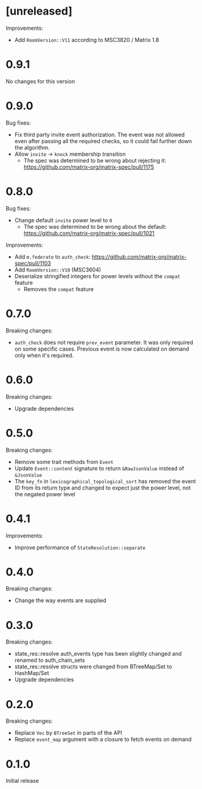 # [unreleased]

Improvements:

- Add `RoomVersion::V11` according to MSC3820 / Matrix 1.8

# 0.9.1

No changes for this version

# 0.9.0

Bug fixes:

* Fix third party invite event authorization. The event was not allowed even
  after passing all the required checks, so it could fail further down the
  algorithm.
* Allow `invite` -> `knock` membership transition
  * The spec was determined to be wrong about rejecting it:
    <https://github.com/matrix-org/matrix-spec/pull/1175>

# 0.8.0

Bug fixes:

* Change default `invite` power level to `0`
  * The spec was determined to be wrong about the default:
    <https://github.com/matrix-org/matrix-spec/pull/1021>

Improvements:

* Add `m.federate` to `auth_check`:
  <https://github.com/matrix-org/matrix-spec/pull/1103>
* Add `RoomVersion::V10` (MSC3604)
* Deserialize stringified integers for power levels without the `compat` feature
  * Removes the `compat` feature

# 0.7.0

Breaking changes:

* `auth_check` does not require `prev_event` parameter. It was only required on
  some specific cases. Previous event is now calculated on demand only when
  it's required.

# 0.6.0

Breaking changes:

* Upgrade dependencies

# 0.5.0

Breaking changes:

* Remove some trait methods from `Event`
* Update `Event::content` signature to return `&RawJsonValue` instead of `&JsonValue`
* The `key_fn` in `lexicographical_topological_sort` has removed the event ID from its return type
  and changed to expect just the power level, not the negated power level

# 0.4.1

Improvements:

* Improve performance of `StateResolution::separate`

# 0.4.0

Breaking changes:

* Change the way events are supplied

# 0.3.0

Breaking changes:

* state_res::resolve auth_events type has been slightly changed and renamed to auth_chain_sets
* state_res::resolve structs were changed from BTreeMap/Set to HashMap/Set
* Upgrade dependencies

# 0.2.0

Breaking changes:

* Replace `Vec` by `BTreeSet` in parts of the API
* Replace `event_map` argument with a closure to fetch events on demand

# 0.1.0

Initial release
